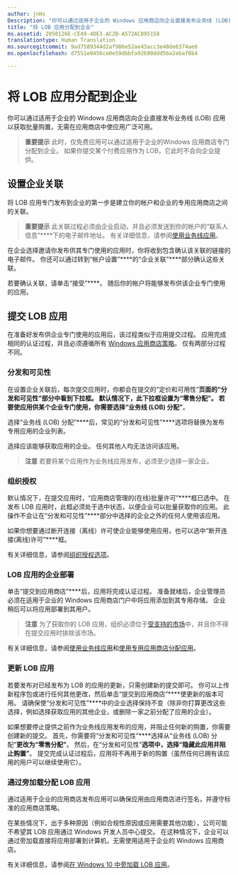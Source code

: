 ```yaml
---
author: jnHs
Description: "你可以通过适用于企业的 Windows 应用商店向企业直接发布业务线 (LOB) 应用以获取批量购置，无需在应用商店中使应用广泛可用。"
title: "将 LOB 应用分配到企业"
ms.assetid: 2050126E-CE49-4DE3-AC2B-A572AC895158
translationtype: Human Translation
ms.sourcegitcommit: 9ad7589344d2af986e52ae43acc3e48de6374ae6
ms.openlocfilehash: d7551e0456ce0e59dbbfa92690ddd5ba2ebaf8b4

---
```


# 将 LOB 应用分配到企业


你可以通过适用于企业的 Windows 应用商店向企业直接发布业务线 (LOB) 应用以获取批量购置，无需在应用商店中使应用广泛可用。

> **重要提示** 此时，仅免费应用可以通过适用于企业的Windows 应用商店专门分配到企业。 如果你提交某个付费应用作为 LOB，它此时不会向企业提供。 

## 设置企业关联


将 LOB 应用专门发布到企业的第一步是建立你的帐户和企业的专用应用商店之间的关联。

> **重要提示** 此关联过程必须由企业启动，并且必须发送到你的帐户的“联系人信息”****下的电子邮件地址。 有关详细信息，请参阅[使用业务线应用](http://go.microsoft.com/fwlink/p/?LinkId=698846)。

在企业选择邀请你发布供其专门使用的应用时，你将收到包含确认该关联的链接的电子邮件。 你还可以通过转到“帐户设置”****的“企业关联”****部分确认这些关联。

若要确认关联，请单击“接受”****。 随后你的帐户将能够发布供该企业专门使用的应用。

## 提交 LOB 应用


在准备好发布供企业专门使用的应用后，该过程类似于应用提交过程。 应用完成相同的认证过程，并且必须遵循所有 [Windows 应用商店策略](https://msdn.microsoft.com/library/windows/apps/dn764944)。 仅有两部分过程不同。

### 分发和可见性

在设置企业关联后，每次提交应用时，你都会在提交的“定价和可用性”****页面的“分发和可见性”****部分中看到下拉框。 默认情况下，此下拉框设置为“零售分配”****。 若要使应用供某个企业专门使用，你需要选择“业务线 (LOB) 分配”****。

选择“业务线 (LOB) 分配”****后，常见的“分发和可见性”****选项将替换为发布专用应用的企业列表。

选择应该能够获取应用的企业。 任何其他人均无法访问该应用。

> **注意** 若要将某个应用作为业务线应用发布，必须至少选择一家企业。

### 组织授权

默认情况下，在提交应用时，“应用商店管理的(在线)批量许可”****框已选中。 在发布 LOB 应用时，此框必须处于选中状态，以便企业可以批量获取你的应用。 此操作不会让在“分发和可见性”****部分中选择的企业之外的任何人使用该应用。

如果你想要通过断开连接（离线）许可使企业能够使用应用，也可以选中“断开连接(离线)许可”****框。

有关详细信息，请参阅[组织授权选项](organizational-licensing.md)。

### LOB 应用的企业部署

单击“提交到应用商店”****后，应用将完成认证过程。 准备就绪后，企业管理员必须在适用于企业的 Windows 应用商店门户中将应用添加到其专用存储。 企业稍后可以将应用部署到其用户。

> **注意** 为了获取你的 LOB 应用，组织必须位于[受支持的市场](https://technet.microsoft.com/itpro/windows/whats-new/windows-store-for-business-overview#supported-markets)中，并且你不得在提交应用时排除该市场。 

有关详细信息，请参阅[使用业务线应用](http://go.microsoft.com/fwlink/p/?LinkId=698846)和[使用专用应用商店分配应用](http://go.microsoft.com/fwlink/p/?LinkId=698847)。

### 更新 LOB 应用

若要发布对已经发布为 LOB 的应用的更新，只需创建新的提交即可。 你可以上传新程序包或进行任何其他更改，然后单击“提交到应用商店”****使更新的版本可用。 请确保使“分发和可见性”****中的企业选择保持不变（除非你打算更改这些选择，例如选择获取应用的其他企业，或删除一家之前分配了应用的企业）。

如果想要停止提供之前作为业务线应用发布的应用，并阻止任何新的购置，你需要创建新的提交。 首先，你需要将“分发和可见性”****选择从“业务线 (LOB) 分配”****更改为“零售分配”****。 然后，在“分发和可见性”****选项中，选择“隐藏此应用并阻止购置”****。 提交完成认证过程后，应用将不再用于新的购置（虽然任何已拥有该应用的用户可以继续使用它）。

### 通过旁加载分配 LOB 应用

通过适用于企业的应用商店发布应用可以确保应用由应用商店进行签名，并遵守标准的应用商店策略。

在某些情况下，出于多种原因（例如合规性原因或应用需要其他功能），公司可能不希望其 LOB 应用通过 Windows 开发人员中心提交。 在这种情况下，企业可以通过旁加载直接将应用部署到计算机，无需使用适用于企业的 Windows 应用商店。

有关详细信息，请参阅[在 Windows 10 中旁加载 LOB 应用](http://go.microsoft.com/fwlink/p/?LinkId=623433)。

 

 







<!--HONumber=Jun16_HO5-->


